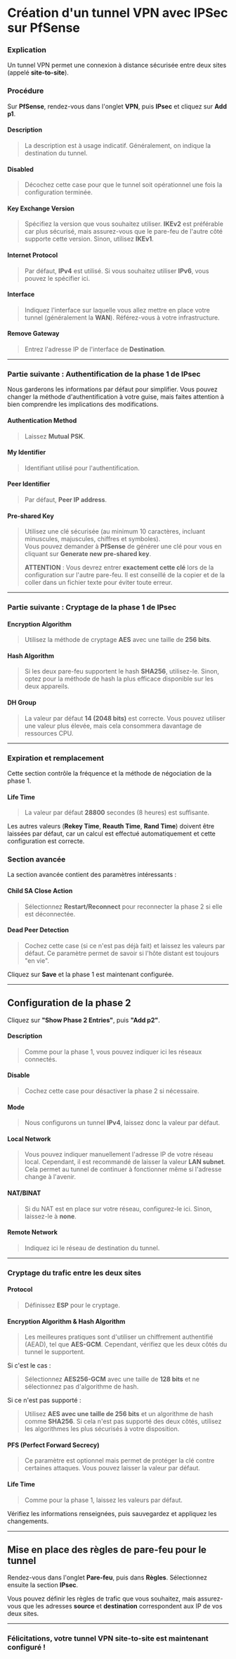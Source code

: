 # Création d'un tunnel VPN avec IPSec sur PfSense

### Explication
Un tunnel VPN permet une connexion à distance sécurisée entre deux sites (appelé **site-to-site**).

### Procédure
Sur **PfSense**, rendez-vous dans l'onglet **VPN**, puis **IPsec** et cliquez sur **Add p1**.

#### Description
> La description est à usage indicatif. Généralement, on indique la destination du tunnel.

#### Disabled
> Décochez cette case pour que le tunnel soit opérationnel une fois la configuration terminée.

#### Key Exchange Version
> Spécifiez la version que vous souhaitez utiliser. **IKEv2** est préférable car plus sécurisé, mais assurez-vous que le pare-feu de l'autre côté supporte cette version. Sinon, utilisez **IKEv1**.

#### Internet Protocol
> Par défaut, **IPv4** est utilisé. Si vous souhaitez utiliser **IPv6**, vous pouvez le spécifier ici.

#### Interface
> Indiquez l'interface sur laquelle vous allez mettre en place votre tunnel (généralement la **WAN**). Référez-vous à votre infrastructure.

#### Remove Gateway
> Entrez l'adresse IP de l'interface de **Destination**.

---

### Partie suivante : Authentification de la phase 1 de IPsec
Nous garderons les informations par défaut pour simplifier. Vous pouvez changer la méthode d'authentification à votre guise, mais faites attention à bien comprendre les implications des modifications.

#### Authentication Method
> Laissez **Mutual PSK**.

#### My Identifier
> Identifiant utilisé pour l'authentification.

#### Peer Identifier
> Par défaut, **Peer IP address**.

#### Pre-shared Key
> Utilisez une clé sécurisée (au minimum 10 caractères, incluant minuscules, majuscules, chiffres et symboles).  
> Vous pouvez demander à **PfSense** de générer une clé pour vous en cliquant sur **Generate new pre-shared key**.
> 
> **ATTENTION** : Vous devrez entrer **exactement cette clé** lors de la configuration sur l'autre pare-feu. Il est conseillé de la copier et de la coller dans un fichier texte pour éviter toute erreur.

---

### Partie suivante : Cryptage de la phase 1 de IPsec

#### Encryption Algorithm
> Utilisez la méthode de cryptage **AES** avec une taille de **256 bits**.

#### Hash Algorithm
> Si les deux pare-feu supportent le hash **SHA256**, utilisez-le. Sinon, optez pour la méthode de hash la plus efficace disponible sur les deux appareils.

#### DH Group
> La valeur par défaut **14 (2048 bits)** est correcte. Vous pouvez utiliser une valeur plus élevée, mais cela consommera davantage de ressources CPU.

---

### Expiration et remplacement
Cette section contrôle la fréquence et la méthode de négociation de la phase 1.

#### Life Time
> La valeur par défaut **28800** secondes (8 heures) est suffisante.

Les autres valeurs (**Rekey Time**, **Reauth Time**, **Rand Time**) doivent être laissées par défaut, car un calcul est effectué automatiquement et cette configuration est correcte.

### Section avancée
La section avancée contient des paramètres intéressants :

#### Child SA Close Action
> Sélectionnez **Restart/Reconnect** pour reconnecter la phase 2 si elle est déconnectée.

#### Dead Peer Detection
> Cochez cette case (si ce n'est pas déjà fait) et laissez les valeurs par défaut. Ce paramètre permet de savoir si l'hôte distant est toujours "en vie".

Cliquez sur **Save** et la phase 1 est maintenant configurée.

---

## Configuration de la phase 2

Cliquez sur **"Show Phase 2 Entries"**, puis **"Add p2"**.

#### Description
> Comme pour la phase 1, vous pouvez indiquer ici les réseaux connectés.

#### Disable
> Cochez cette case pour désactiver la phase 2 si nécessaire.

#### Mode
> Nous configurons un tunnel **IPv4**, laissez donc la valeur par défaut.

#### Local Network
> Vous pouvez indiquer manuellement l'adresse IP de votre réseau local. Cependant, il est recommandé de laisser la valeur **LAN subnet**. Cela permet au tunnel de continuer à fonctionner même si l'adresse change à l'avenir.

#### NAT/BINAT
> Si du NAT est en place sur votre réseau, configurez-le ici. Sinon, laissez-le à **none**.

#### Remote Network
> Indiquez ici le réseau de destination du tunnel.

---

### Cryptage du trafic entre les deux sites

#### Protocol
> Définissez **ESP** pour le cryptage.

#### Encryption Algorithm & Hash Algorithm
> Les meilleures pratiques sont d'utiliser un chiffrement authentifié (AEAD), tel que **AES-GCM**. Cependant, vérifiez que les deux côtés du tunnel le supportent.

Si c'est le cas :
> Sélectionnez **AES256-GCM** avec une taille de **128 bits** et ne sélectionnez pas d'algorithme de hash.

Si ce n'est pas supporté :
> Utilisez **AES avec une taille de 256 bits** et un algorithme de hash comme **SHA256**. Si cela n'est pas supporté des deux côtés, utilisez les algorithmes les plus sécurisés à votre disposition.

#### PFS (Perfect Forward Secrecy)
> Ce paramètre est optionnel mais permet de protéger la clé contre certaines attaques. Vous pouvez laisser la valeur par défaut.

#### Life Time
> Comme pour la phase 1, laissez les valeurs par défaut.

Vérifiez les informations renseignées, puis sauvegardez et appliquez les changements.

---

## Mise en place des règles de pare-feu pour le tunnel

Rendez-vous dans l'onglet **Pare-feu**, puis dans **Règles**. Sélectionnez ensuite la section **IPsec**.

Vous pouvez définir les règles de trafic que vous souhaitez, mais assurez-vous que les adresses **source** et **destination** correspondent aux IP de vos deux sites.

---

### Félicitations, votre tunnel VPN site-to-site est maintenant configuré !